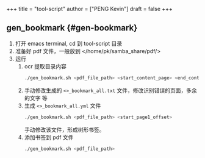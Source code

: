 +++
title = "tool-script"
author = ["PENG Kevin"]
draft = false
+++

## gen_bookmark {#gen-bookmark}

1.  打开 emacs terminal, cd 到 tool-script 目录
2.  准备好 pdf 文件，一般放到 </home/pk/samba_share/pdf/>
3.  运行
    1.  ocr 提取目录内容
        ```bash
        ./gen_bookmark.sh <pdf_file_path> <start_content_page> <end_content_page> <content_column_num>
        ```
    2.  手动修改生成的 `<>_bookmark_all.txt` 文件，修改识别错误的页面，多余的文字
        等
    3.  生成 `<>_bookmark_all.yml` 文件
        ```bash
        ./gen_bookmark.sh <pdf_file_path> <start_page1_offset>
        ```
        手动修改该文件，形成树形书签。
    4.  添加书签到 pdf 文件
        ```bash
        ./gen_bookmark.sh <pdf_file_path>
        ```
